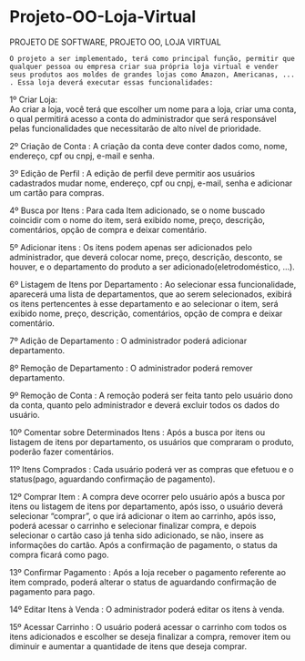 # Projeto-OO-Loja-Virtual
PROJETO DE SOFTWARE, 
PROJETO OO, 
LOJA VIRTUAL

	O projeto a ser implementado, terá como principal função, permitir que qualquer pessoa ou empresa criar sua própria loja virtual e vender seus produtos aos moldes de grandes lojas como Amazon, Americanas, ... . Essa loja deverá executar essas funcionalidades:

1º Criar Loja:	
	Ao criar a loja, você terá que escolher um nome para a loja, criar uma conta, o qual permitirá acesso a conta do administrador que será responsável pelas funcionalidades que necessitarão de alto nível de prioridade. 

2º Criação de Conta : 
	A criação da conta deve conter dados como, nome, endereço, cpf ou cnpj, e-mail e senha.

3º Edição de Perfil : 
	A edição de perfil deve permitir aos usuários cadastrados mudar nome, endereço, cpf ou cnpj, e-mail, senha e adicionar um cartão para compras.

4º Busca por Itens : 
	Para cada Item adicionado, se o nome buscado coincidir com o nome do item, será exibido nome, preço, descrição, comentários, opção de compra e deixar comentário.

5º Adicionar itens : 
	Os itens podem apenas ser adicionados pelo administrador, que deverá colocar nome, preço, descrição, desconto, se houver, e o departamento do produto a ser adicionado(eletrodoméstico, ...).

6º Listagem de Itens por Departamento : 
	Ao selecionar essa funcionalidade, aparecerá uma lista de departamentos, que ao serem selecionados, exibirá os itens pertencentes à esse departamento e ao selecionar o item, será exibido nome, preço, descrição, comentários, opção de compra e deixar comentário.

7º Adição de Departamento : 
	O administrador poderá adicionar departamento.

8º Remoção de Departamento : 
	O administrador poderá remover departamento.

9º Remoção de Conta : 
	A remoção poderá ser feita tanto pelo usuário dono da conta, quanto pelo administrador e deverá excluir todos os dados do usuário.

10º Comentar sobre Determinados Itens : 
	Após a busca por itens ou listagem de itens por departamento, os usuários que compraram o produto, poderão fazer comentários.

11º Itens Comprados : 
	Cada usuário poderá ver as compras que efetuou e o status(pago, aguardando confirmação de pagamento).

12º Comprar Item : 
	A compra deve ocorrer pelo usuário após a busca por itens ou listagem de itens por departamento, após isso, o usuário deverá selecionar “comprar”, o que irá adicionar o item ao carrinho, após isso, poderá acessar o carrinho e selecionar finalizar compra, e depois selecionar o cartão caso já tenha sido adicionado, se não, insere as informações do cartão. Após a confirmação de pagamento, o status da compra ficará como pago.

13º Confirmar Pagamento : 
	Após a loja receber o pagamento referente ao item comprado, poderá alterar o status de aguardando confirmação de pagamento para pago.
	
14º Editar Itens à Venda :
	O administrador poderá editar os itens à venda.
	
15º Acessar Carrinho :
	O usuário poderá acessar o carrinho com todos os itens adicionados e escolher se deseja finalizar a compra, remover item ou diminuir e aumentar a quantidade de itens que deseja comprar.
